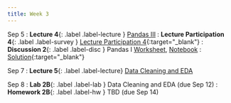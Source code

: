 ```yaml
---
title: Week 3
---
```


Sep 5
: **Lecture 4**{: .label .label-lecture } [Pandas III](lecture/lec04)
: **Lecture Participation 4**{: .label .label-survey } [Lecture Participation 4](https://app.sli.do/event/7Nfj6J4qhuobLVn97F6jkV/embed/polls/6a9e116f-338e-4600-987d-00518eea7b7b){:target="_blank"}
: **Discussion 2**{: .label .label-disc } Pandas I [Worksheet](https://drive.google.com/file/d/1UvQafcYjJMVpUQ62NwgsPh0VJeoA9uHM/view?usp=sharing), [Notebook](https://data100.datahub.berkeley.edu/hub/user-redirect/git-pull?repo=https%3A%2F%2Fgithub.com%2FDS-100%2Ffa23-student.git&urlpath=lab%2Ftree%2Ffa23-student.git%2Fdisc%2Fdisc02%2Fdisc02-worksheet-blank.ipynb&branch=main)
    : [Solution](https://drive.google.com/file/d/1SWchCno0IjOp1dWXqZnzX6lstGa_4fTn/view?usp=sharing){:target="_blank"}

Sep 7
: **Lecture 5**{: .label .label-lecture} [Data Cleaning and EDA](lecture/lec05)

Sep 8
: **Lab 2B**{: .label .label-lab } Data Cleaning and EDA (due Sep 12)
: **Homework 2B**{: .label .label-hw } TBD (due Sep 14)
